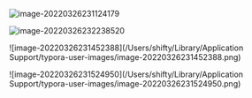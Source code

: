 ![image-20220326231124179](http://blog-shifty.oss-cn-shanghai.aliyuncs.com/uPic/image-20220326231124179.png)



![image-20220326232238520](http://blog-shifty.oss-cn-shanghai.aliyuncs.com/uPic/image-20220326232238520.png)

![image-20220326231452388](/Users/shifty/Library/Application Support/typora-user-images/image-20220326231452388.png)

![image-20220326231524950](/Users/shifty/Library/Application Support/typora-user-images/image-20220326231524950.png)

